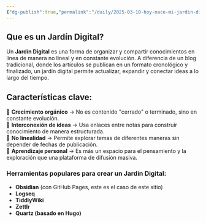 ```yaml
---
{"dg-publish":true,"permalink":"/daily/2025-03-10-hoy-nace-mi-jardin-digital/","title":"Hoy nace mi Jardín Digital","created":"2025-03-10T17:27:44.619-05:00","updated":"2025-03-10T18:38:10.460-05:00"}
---
```



## Que es un Jardín Digital?
Un **Jardín Digital** es una forma de organizar y compartir conocimientos en línea de manera no lineal y en constante evolución. A diferencia de un blog tradicional, donde los artículos se publican en un formato cronológico y finalizado, un jardín digital permite actualizar, expandir y conectar ideas a lo largo del tiempo.

## Características clave:

🌱 **Crecimiento orgánico** → No es contenido "cerrado" o terminado, sino en constante evolución.  
🔗 **Interconexión de ideas** → Usa enlaces entre notas para construir conocimiento de manera estructurada.  
📖 **No linealidad** → Permite explorar temas de diferentes maneras sin depender de fechas de publicación.  
🧠 **Aprendizaje personal** → Es más un espacio para el pensamiento y la exploración que una plataforma de difusión masiva.

### Herramientas populares para crear un Jardín Digital:

- **Obsidian** (con GitHub Pages, este es el caso de este sitio)
- **Logseq**
- **TiddlyWiki**
- **Zettlr**
- **Quartz (basado en Hugo)**

